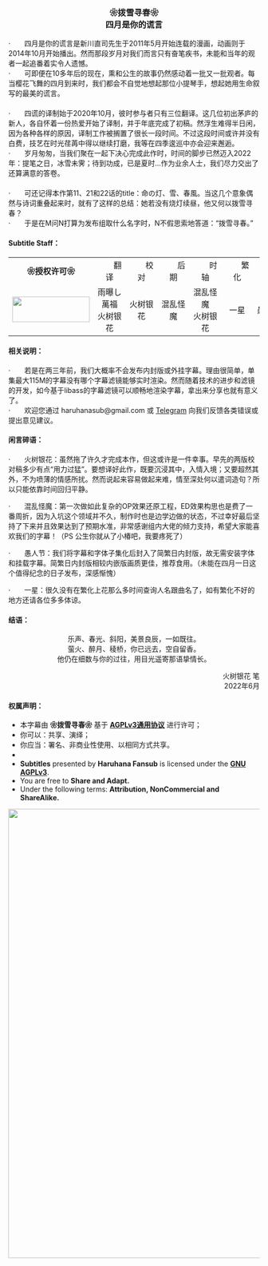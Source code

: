 <h3 align="center">❀拨雪寻春❀<br>四月是你的谎言</h3>

<p style="text-align:left">
·　　四月是你的谎言是新川直司先生于2011年5月开始连载的漫画，动画则于2014年10月开始播出。然而那段岁月对我们而言只有奋笔疾书，未能和当年的观者一起追番着实令人遗憾。<br>·　　可即便在10多年后的现在，熏和公生的故事仍然感动着一批又一批观者。每当樱花飞舞的四月到来时，我们都会不自觉地想起那位小提琴手，想起她用生命叙写的最美的谎言。<br>　<br>·　　四谎的译制始于2020年10月，彼时参与者只有三位翻译。这几位初出茅庐的新人，各自怀着一份热爱开始了译制，并于年底完成了初稿。然浮生难得半日闲，因为各种各样的原因，译制工作被搁置了很长一段时间。不过这段时间或许并没有白费，技艺在时光荏苒中得以继续打磨，我等在四季逡巡中亦会迎来邂逅。<br>·　　岁月匆匆，当我们聚在一起下决心完成此作时，时间的脚步已然迈入2022年：提笔之日，冰雪未霁；待到功成，已是夏时…作为业余人士，我们尽力交出了还算满意的答卷。<br>　<br>·　　可还记得本作第11、21和22话的title：命の灯、雪、春風。当这几个意象偶然与诗词重叠起来时，就有了这样的总结：她若没有烧灯续昼，他又何以拨雪寻春？<br>·　　于是在M问N打算为发布组取什么名字时，N不假思索地答道：“拨雪寻春。”
        </p>


<h4>Subtitle Staff：</h4>

<table align="center">
	<tbody align="center">
		<tr>
            <td><b>❀授权许可❀</b></td>
			<td>　　翻译　　</td>
			<td>　　校对　　</td>
			<td>　　后期　　</td>
            <td>　　时轴　　</td>
			<td>　　繁化　　</td>
			<td>　　压制　　</td>
		</tr>
		<tr>
            <td><img src="https://www.gnu.org/graphics/agplv3-155x51.png" alt="" style="width:155px;height:51px"></td>
			<td>雨曝し<br>萬福<br>火树银花</td>
			<td>火树银花</td>
			<td>混乱怪魔</td>
            <td>混乱怪魔<br>火树银花</td>
			<td>一星</td>
			<td>愚人节</td>
		</tr>
	</tbody>
</table>
<h4>相关说明：</h4>
<p style="text-align:left">·　　若是在两三年前，我们大概率不会发布内封版或外挂字幕。理由很简单，单集最大115M的字幕没有哪个字幕滤镜能够实时渲染。然而随着技术的进步和滤镜的开发，如今基于libass的字幕滤镜可以顺畅地渲染字幕，拿出来分享也就有意义了。<br>·　　欢迎您通过 haruhanasub@gmail.com 或 <a href="https://t.me/Haruhana_Fansub" target="_blank">Telegram</a> 向我们反馈各类错误或提出意见建议。</p>

<h4>闲言碎语：</h4>
<p style="text-align:left">·　　火树银花：虽然拖了许久才完成本作，但这或许是一件幸事。早先的两版校对稿多少有点“用力过猛”。要想译好此作，既要沉浸其中，入情入境；又要超然其外，不为喷薄的情感所扰。然而说起来容易做起来难，情至深处何以遣词造句？所以只能依靠时间回归平静。</p>
<p style="text-align:left">·　　混乱怪魔：第一次做如此复杂的OP效果还原工程，ED效果构思也是费了一番周折，因为入坑这个领域并不久，制作时也是边学边做的状态，不过幸好最后坚持了下来并且效果达到了预期水准，非常感谢组内大佬的倾力支持，希望大家能喜欢我们的字幕！（PS 公生你就从了小椿吧，我要疼死了）</p>
<p style="text-align:left">·　　愚人节：我们将字幕和字体子集化后封入了简繁日内封版，故无需安装字体和挂载字幕。简繁日内封版相较内嵌版画质更佳，推荐食用。（未能在四月一日这个值得纪念的日子发布，深感惭愧）</p>
<p style="text-align:left">·　　一星：很久没有在繁化上花那么多时间查询人名跟曲名了，如有繁化不好的地方还请各位多多体谅。</p>
<h4>结语：</h4>
<p style="text-align:center">乐声、春光、斜阳，美景良辰，一如既往。<br>萤火、醉月、稜桥，你已远去，空自留香。<br>他仍在细数与你的过往，用目光遥寄那语挚情长。</p>
<p style="text-align:right">火树银花 笔<br>2022年6月</p>

<h4>权属声明：</h4>
<ul>
	<li>本字幕由 <b>❀拨雪寻春❀</b> 基于 <a href="https://www.gnu.org/licenses/agpl-3.0.html" target="_blank"><b>AGPLv3通用协议</b></a> 进行许可；</li>
	<li>你可以：共享、演绎；</li>
	<li>你应当：署名、非商业性使用、以相同方式共享。</li>
	<li>　</li>
	<li><b>Subtitles</b> presented by <b>Haruhana Fansub</b> is licensed under the <a href="https://www.gnu.org/licenses/agpl-3.0.html" target="_blank"><b>GNU AGPLv3</b></a>.</li>
	<li>You are free to <b>Share and Adapt.</b></li>
	<li>Under the following terms: <b>Attribution, NonCommercial and ShareAlike.</b></li>
</ul>
<p align = "center">
	<img src="https://www.z4a.net/images/2022/06/11/bgMain.webp" style="width:900px;height:900px">
</p>

